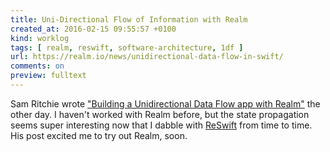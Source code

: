 ```yaml
---
title: Uni-Directional Flow of Information with Realm
created_at: 2016-02-15 09:55:57 +0100
kind: worklog
tags: [ realm, reswift, software-architecture, 1df ]
url: https://realm.io/news/unidirectional-data-flow-in-swift/
comments: on
preview: fulltext
---
```


Sam Ritchie wrote ["Building a Unidirectional Data Flow app with Realm"](https://realm.io/news/unidirectional-data-flow-in-swift/) the other day. I haven't worked with Realm before, but the state propagation seems super interesting now that I dabble with [ReSwift](/posts/2016/01/reswift-level-indirection/) from time to time. His post excited me to try out Realm, soon.
